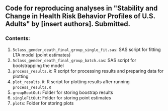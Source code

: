 ## Code for reproducing analyses in "Stability and Change in Health Risk Behavior Profiles of U.S. Adults" by [insert authors]. Submitted.

### Contents:

1. `5class_gender_death_final_group_single_fit.sas`: SAS script for fitting LTA model (point estimates)
2. `5class_gender_death_final_group_batch.sas`: SAS script for bootstrapping the model
3. `process_results.R`: R script for processing results and preparing data for plotting
4. `plot_results.R`: R script for plotting results after running `process_results.R`
5. `groupBootOut`: Folder for storing boostrap results
6. `singleFitOut`: Folder for storing point estimates
7. `plots`: Folder for storing plots